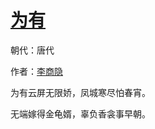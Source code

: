 # [为有](http://so.gushiwen.org/view_28697.aspx)

朝代：唐代

作者：[李商隐](http://so.gushiwen.org/author_204.aspx)

为有云屏无限娇，凤城寒尽怕春宵。 

无端嫁得金龟婿，辜负香衾事早朝。

